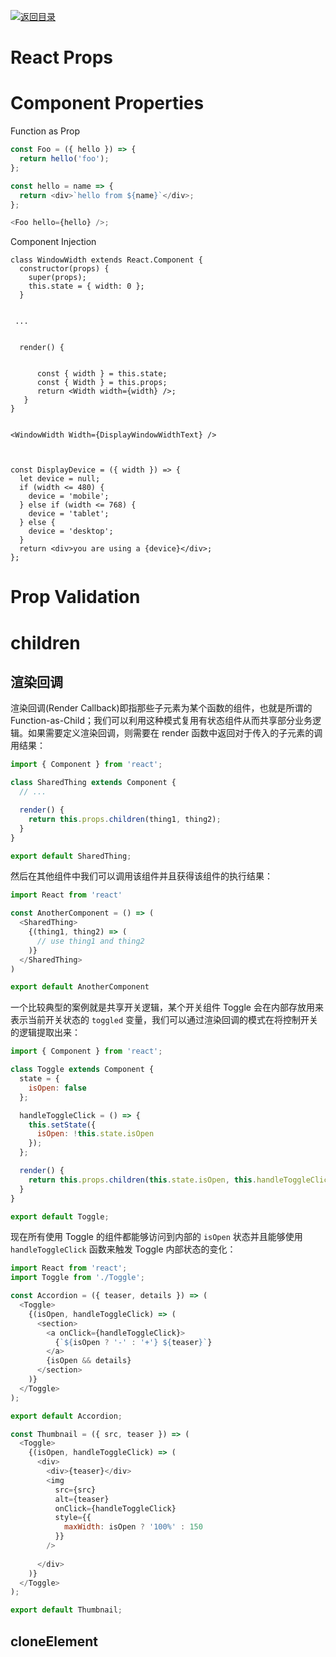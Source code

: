 [![返回目录](https://parg.co/UY3)](https://parg.co/U0I)

# React Props

# Component Properties

Function as Prop

```js
const Foo = ({ hello }) => {
  return hello('foo');
};

const hello = name => {
  return <div>`hello from ${name}`</div>;
};

<Foo hello={hello} />;
```

Component Injection

```
class WindowWidth extends React.Component {
  constructor(props) {
    super(props);
    this.state = { width: 0 };
  }


 ...


  render() {


      const { width } = this.state;
      const { Width } = this.props;
      return <Width width={width} />;
   }
}


<WindowWidth Width={DisplayWindowWidthText} />



const DisplayDevice = ({ width }) => {
  let device = null;
  if (width <= 480) {
    device = 'mobile';
  } else if (width <= 768) {
    device = 'tablet';
  } else {
    device = 'desktop';
  }
  return <div>you are using a {device}</div>;
};
```

# Prop Validation

# children

## 渲染回调

渲染回调(Render Callback)即指那些子元素为某个函数的组件，也就是所谓的 Function-as-Child；我们可以利用这种模式复用有状态组件从而共享部分业务逻辑。如果需要定义渲染回调，则需要在 render 函数中返回对于传入的子元素的调用结果：

```js
import { Component } from 'react';

class SharedThing extends Component {
  // ...

  render() {
    return this.props.children(thing1, thing2);
  }
}

export default SharedThing;
```

然后在其他组件中我们可以调用该组件并且获得该组件的执行结果：

```js
import React from 'react'

const AnotherComponent = () => (
  <SharedThing>
    {(thing1, thing2) => (
      // use thing1 and thing2
    )}
  </SharedThing>
)

export default AnotherComponent
```

一个比较典型的案例就是共享开关逻辑，某个开关组件 Toggle 会在内部存放用来表示当前开关状态的 `toggled` 变量，我们可以通过渲染回调的模式在将控制开关的逻辑提取出来：

```js
import { Component } from 'react';

class Toggle extends Component {
  state = {
    isOpen: false
  };

  handleToggleClick = () => {
    this.setState({
      isOpen: !this.state.isOpen
    });
  };

  render() {
    return this.props.children(this.state.isOpen, this.handleToggleClick);
  }
}

export default Toggle;
```

现在所有使用 Toggle 的组件都能够访问到内部的 `isOpen` 状态并且能够使用 `handleToggleClick` 函数来触发 Toggle 内部状态的变化：

```js
import React from 'react';
import Toggle from './Toggle';

const Accordion = ({ teaser, details }) => (
  <Toggle>
    {(isOpen, handleToggleClick) => (
      <section>
        <a onClick={handleToggleClick}>
          {`${isOpen ? '-' : '+'} ${teaser}`}     
        </a>
        {isOpen && details}
      </section>
    )}
  </Toggle>
);

export default Accordion;
```

```js
const Thumbnail = ({ src, teaser }) => (
  <Toggle>
    {(isOpen, handleToggleClick) => (
      <div>
        <div>{teaser}</div>
        <img
          src={src}
          alt={teaser}
          onClick={handleToggleClick}
          style={{
            maxWidth: isOpen ? '100%' : 150
          }}
        />
         
      </div>
    )}
  </Toggle>
);

export default Thumbnail;
```

## cloneElement
